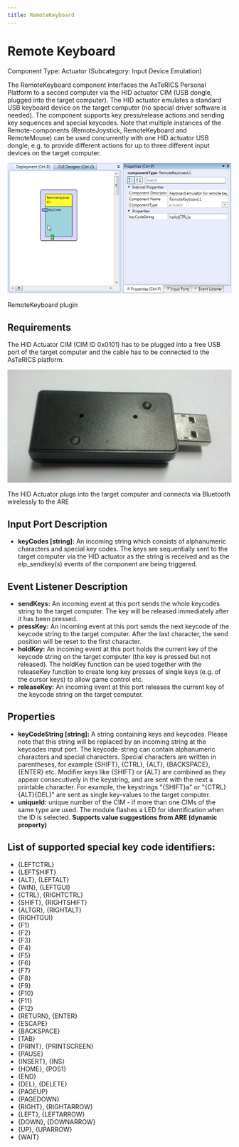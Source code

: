 ```yaml
---
title: RemoteKeyboard
---
```


# Remote Keyboard

Component Type: Actuator (Subcategory: Input Device Emulation)

The RemoteKeyboard component interfaces the AsTeRICS Personal Platform to a second computer via the HID actuator CIM (USB dongle, plugged into the target computer). The HID actuator emulates a standard USB keyboard device on the target computer (no special driver software is needed). The component supports key press/release actions and sending key sequences and special keycodes. Note that multiple instances of the Remote-components (RemoteJoystick, RemoteKeyboard and RemoteMouse) can be used concurrently with one HID actuator USB dongle, e.g. to provide different actions for up to three different input devices on the target computer.

![Screenshot: RemoteKeyboard plugin](./img/RemoteKeyboard.jpg "Screenshot: RemoteKeyboard plugin")

RemoteKeyboard plugin

## Requirements

The HID Actuator CIM (CIM ID 0x0101) has to be plugged into a free USB port of the target computer and the cable has to be connected to the AsTeRICS platform.

![HID Actuator CIM](./img/HID_CIM.jpg "HID Actuator CIM")

The HID Actuator plugs into the target computer and connects via Bluetooth wirelessly to the ARE

## Input Port Description

- **keyCodes \[string\]:** An incoming string which consists of alphanumeric characters and special key codes. The keys are sequentially sent to the target computer via the HID actuator as the string is received and as the elp_sendkey(s) events of the component are being triggered.

## Event Listener Description

- **sendKeys:** An incoming event at this port sends the whole keycodes string to the target computer. The key will be released immediately after it has been pressed.
- **pressKey:** An incoming event at this port sends the next keycode of the keycode string to the target computer. After the last character, the send position will be reset to the first character.
- **holdKey:** An incoming event at this port holds the current key of the keycode string on the target computer (the key is pressed but not released). The holdKey function can be used together with the releaseKey function to create long key presses of single keys (e.g. of the cursor keys) to allow game control etc.
- **releaseKey:** An incoming event at this port releases the current key of the keycode string on the target computer.

## Properties

- **keyCodeString \[string\]:** A string containing keys and keycodes. Please note that this string will be replaced by an incoming string at the keycodes input port. The keycode-string can contain alphanumeric characters and special characters. Special characters are written in parentheses, for example {SHIFT}, {CTRL}, {ALT}, {BACKSPACE}, {ENTER} etc. Modifier keys like {SHIFT} or {ALT} are combined as they appear consecutively in the keystring, and are sent with the next a printable character. For example, the keystrings "{SHIFT}a" or "{CTRL}{ALT}{DEL}" are sent as single key-values to the target computer.
- **uniqueId:** unique number of the CIM - if more than one CIMs of the same type are used. The module flashes a LED for identification when the ID is selected. **Supports value suggestions from ARE (dynamic property)**

## List of supported special key code identifiers:

- {LEFTCTRL}
- {LEFTSHIFT}
- {ALT}, {LEFTALT}
- {WIN}, {LEFTGUI}
- {CTRL}, {RIGHTCTRL}
- {SHIFT}, {RIGHTSHIFT}
- {ALTGR}, {RIGHTALT}
- {RIGHTGUI}
- {F1}
- {F2}
- {F3}
- {F4}
- {F5}
- {F6}
- {F7}
- {F8}
- {F9}
- {F10}
- {F11}
- {F12}
- {RETURN}, {ENTER}
- {ESCAPE}
- {BACKSPACE}
- {TAB}
- {PRINT}, {PRINTSCREEN}
- {PAUSE}
- {INSERT}, {INS}
- {HOME}, {POS1}
- {END}
- {DEL}, {DELETE}
- {PAGEUP}
- {PAGEDOWN}
- {RIGHT}, {RIGHTARROW}
- {LEFT}, {LEFTARROW}
- {DOWN}, {DOWNARROW}
- {UP}, {UPARROW}
- {WAIT}
